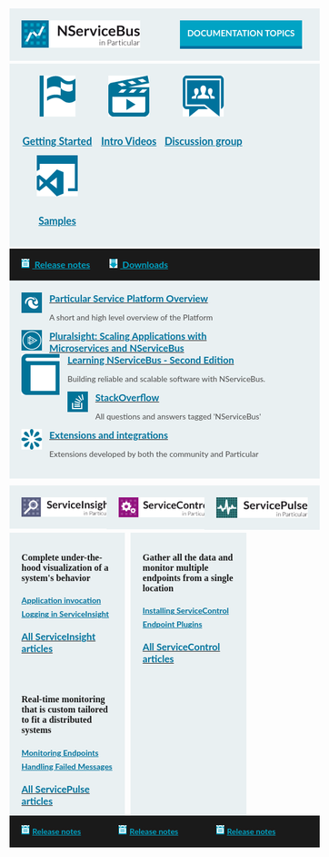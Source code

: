 <style>
.small.button {
  line-height: 45px;
  font-size: 16px;
  padding-left: 15px;
  font-family: 'Lato', Bold;
  display: inline-block;
}
.small.button a {
  display: block;
  color: white;
  line-height: 45px;
  width: 215px;
  background-color: #00a3c4;
  border-bottom: 5px solid #0071a0;
  clear: both;
  text-align: center;
  text-transform: uppercase;
  text-decoration: none;
  font-weight: 700;
}
.small.button a:hover {
  background-color: #03AFF8;
}
.block.black a,
.block.middle a,
.productcolumn a {
  color: inherit;
}
.block {
  width: 100%;
  background-color: rgb(233, 240, 242);
  padding: 21px;
  margin-bottom: 2px;
  font-family: 'Lato';
  display: inline-block;
}
.block.top img,
.productcolumn img {
  float: left;
}
.block.black img {
  float: inherit;
}
.block.top .button {
  float: right;
  width: 225px;
  font-size: 15px;
}
.block.middle .ic {
  min-width: 25%;
  float: left;
  text-align: center;
  font-size: 18px;
  font-weight: bold;
  line-height: 50px;
  color: rgb(0, 114, 156);
}
.block.black {
  margin-top: -2px;
  margin-bottom: 0px;
  width: 100%;
  clear: both;
  background-color: rgb(26, 26, 26);
  font-size: 16px;
  font-weight: bold;
  padding-top: 13px;
  padding-bottom: 13px;
  line-height: 30px;
}
span.blue {
  color: rgb(0, 163, 196);
  padding-right: 30px;
  display: inline-block;
}
.block.black span img {
  padding-left: 0px;
  padding-right: 5px;
  margin-top: -3px;
}
.productcolumn .black {
  font-size: 14px;
}
.block h3 {
  font-weight: bold;
  font-size: 17px;
  margin-top: 0px;
  margin-bottom: 0px;
  color: rgb(0, 114, 156);
}
.block h4 {
  font-size: 16px !important;
  font-family: 'Dosis', bold;
  font-weight: bold;
  margin-top: 0px;
}
.block p {
  font-size: 14px;
  color: rgb(77, 77, 77);
}
.block .col-md-6 img,
.block .col-md-6 img {
  float: left;
  margin: 0px 13px 0px 0px;
}
.productcolumn {
  width: 32%;
  margin-right: 2%;
  float: left;
}
.productcolumn.header {
  margin-top: 2%;
}
.productcolumn.last {
  margin-right: 0px;
}
.productcolumnc {
  overflow: hidden;
  clear: both;
}
.productcolumnc .productcolumn {
  padding-bottom: 1000px;
  margin-bottom: -1000px;
}
.productcolumnc ul {
  list-style: none;
  margin-left: 0px;
  padding-left: 0px;
}
.productcolumnc li {
  color: rgb(0, 114, 156) !important;
  font-size: 14px;
  font-weight: bold;
  padding-bottom: 7px;
}
</style>
<div class="row">
<div class="col-md-12 block top">
  <a href="/nservicebus/"><img src="/home/nservicebus.png" style="max-width: 43%"></a>
  <div class="small button">
    <a class="blue" href="/nservicebus/">Documentation topics</a>
  </div>
</div>
</div>
<div class="row">
<div class="col-md-12 block middle">
  <div class="ic">
    <a href="/samples/step-by-step/">
      <img src="/home/getting-started.png">
      <br> Getting Started
    </a>
  </div>
  <div class="ic">
    <a href="http://particular.net/videos-and-presentations">
      <img src="/home/intro-videos.png">
      <br> Intro Videos
    </a>
  </div>
  <div class="ic">
    <a href="https://groups.google.com/forum/#!forum/particularsoftware">
      <img src="/home/discussion-large.png" /><br/>
      Discussion group
    </a>
  </div>
  <div class="ic">
    <a href="/samples/" class="rarr">
      <img src="/home/samples.png" /><br/>
      Samples
    </a>
  </div>
</div>
</div>
<div class="row">
<div class="col-md-12 block black">
  <span class="blue"><a href="https://github.com/Particular/NServiceBus/releases"><img src="/home/release-notes.png"> Release notes</a></span>
  <span class="blue">
<a href="http://particular.net/downloads"><img src="/home/download.png"> Downloads</a>
</span>
</div>
</div>
<div class="row">
<div class="col-md-12 block ">
  <div class="row">
    <div class="col-md-6">
      <a href="/platform/">
        <img src="/home/platform-small.png"/>
        <h3>Particular Service Platform Overview</h3>
      </a>
      <p>A short and high level overview of the Platform</p>
    </div>
    <div class="col-md-6">
      <a href="https://www.pluralsight.com/courses/microservices-nservicebus-scaling-applications">
        <img src="/home/pluralsight.png">
        <h3>Pluralsight: Scaling Applications with<br> Microservices and NServiceBus</h3>
      </a>
    </div>
  </div>
  <div class="row">
    <div class="col-md-6">
      <a href="https://www.packtpub.com/application-development/learning-nservicebus-second-edition">
        <img src="/home/book.svg">
        <h3>Learning NServiceBus - Second Edition</h3>
      </a>
      <p>Building reliable and scalable software with NServiceBus.</p>
    </div>
    <div class="col-md-6">
      <a href="http://stackoverflow.com/questions/tagged/nservicebus">
        <img src="/home/stackoverflow-big.png">
        <h3>StackOverflow</h3>
      </a>
      <p>All questions and answers tagged 'NServiceBus'</p>
    </div>
  </div>
  <div class="row">
    <div class="col-md-6">
      <a href="/platform/extensions.md">
        <img src="/home/extensions-small.png">
        <h3>Extensions and integrations</h3>
      </a>
      <p>Extensions developed by both the community and Particular</p>
    </div>
    <div class="col-md-6">
    </div>
  </div>
</div>
</div>
<div class="row">
<div class="productcolumn header">
  <div class="block top">
    <a href="/serviceinsight/">
      <img src="/home/serviceinsight.png" />
    </a>
    <div style="clear: both"></div>
  </div>
</div>
<div class="productcolumn header">
  <div class="block top">
    <a href="/servicecontrol/">
      <img src="/home/servicecontrol.png" />
    </a>
    <div style="clear: both"></div>
  </div>
</div>
<div class="productcolumn header last">
  <div class="block top">
    <a href="/servicepulse/">
      <img src="/home/servicepulse.png" />
    </a>
    <div style="clear: both"></div>
  </div>
</div>
</div>
<div class="row">
<div class="productcolumnc">
  <div class="productcolumn block">
    <p></p>
    <h4>Complete under-the-hood visualization of a system's behavior</h4>
    <p></p>
    <ul>
      <li><a href="/serviceinsight/application-invocation.md">Application invocation</a></li>
      <li><a href="/serviceinsight/logging.md">Logging in ServiceInsight</a></li>
    </ul>
    <a href="/serviceinsight/"><h3>All ServiceInsight articles</h3></a><br/>
    <div style="clear: both"></div>
  </div>
  <div class="productcolumn block">
    <p></p>
    <h4>Gather all the data and monitor multiple endpoints from a single location</h4>
    <p></p>
    <ul>
      <li><a href="/servicecontrol/installation.md">Installing ServiceControl</a></li>
      <li><a href="/servicecontrol/plugins/">Endpoint Plugins</a></li>
    </ul>
    <a href="/servicecontrol/"><h3>All ServiceControl articles</h3></a><br/>
    <div style="clear: both"></div>
  </div>
  <div class="productcolumn last block">
    <p></p>
    <h4>Real-time monitoring that is custom tailored to fit a distributed systems</h4>
    <p></p>
    <ul>
      <li><a href="/servicepulse/intro-endpoints-heartbeats.md">Monitoring Endpoints</a></li>
      <li><a href="/servicepulse/intro-failed-messages.md">Handling Failed Messages</a></li>
    </ul>
    <a href="/servicepulse/"><h3>All ServicePulse articles</h3></a><br/>
    <div style="clear: both"></div>
  </div>
</div>
</div>
<div class="row">
<div class="productcolumn">
  <div class="block black">
    <span class="blue"><a href="https://github.com/Particular/ServiceInsight/releases"><img src="/home/release-notes.png" />Release notes</a></span>
  </div>
</div>
<div class="productcolumn">
  <div class="block black">
    <span class="blue"><a href="https://github.com/Particular/ServiceControl/releases"><img src="/home/release-notes.png" />Release notes</a></span>
  </div>
</div>
<div class="productcolumn last">
  <div class="block black">
    <span class="blue"><a href="https://github.com/Particular/ServicePulse/releases"><img src="/home/release-notes.png" />Release notes</a></span>
  </div>
</div>
</div>